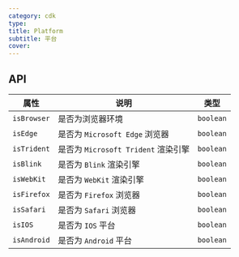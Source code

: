 ```yaml
---
category: cdk
type:
title: Platform
subtitle: 平台
cover:
---
```


## API

| 属性 | 说明 | 类型 |
| --- | --- | --- |
| `isBrowser` | 是否为浏览器环境  | `boolean` |
| `isEdge` | 是否为 `Microsoft Edge` 浏览器  | `boolean` |
| `isTrident` | 是否为 `Microsoft Trident` 渲染引擎  | `boolean` |
| `isBlink` | 是否为 `Blink` 渲染引擎  | `boolean` |
| `isWebKit` | 是否为 `WebKit` 渲染引擎  | `boolean` |
| `isFirefox` | 是否为 `Firefox` 浏览器  | `boolean` |
| `isSafari` | 是否为 `Safari` 浏览器  | `boolean` |
| `isIOS` | 是否为 `IOS` 平台  | `boolean` |
| `isAndroid` | 是否为 `Android` 平台  | `boolean` |
